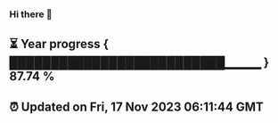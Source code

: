 ### Hi there 👋
⏳ Year progress { ██████████████████████████▁▁▁▁ } 87.74 %
---
⏰ Updated on Fri, 17 Nov 2023 06:11:44 GMT
---
